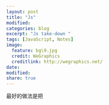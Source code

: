 ```yaml
---
layout: post
title: "Js"
modified:
categories: blog
excerpt: "Js take-down "
tags: [JavaScript, Notes]
image:
  feature: bg\9.jpg
  credit: WeGraphics
  creditlink: http://wegraphics.net/
date: 
modified: 
share: true
---
```


最好的做法是把<script>标签放到HTML文档的最后，</body>标签之前。这样能够使浏览器更快地加载页面。

驼峰格式(camel case)命名变量

